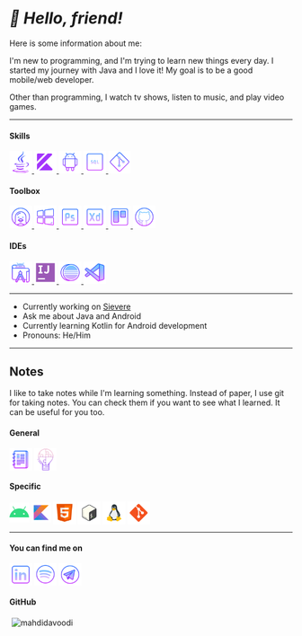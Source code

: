 # *:dizzy: Hello, friend!*

Here is some information about me:

I'm new to programming, and I'm trying to learn new things every day. I started my journey with Java and I love it! My goal is to be a good mobile/web developer.

Other than programming, I watch tv shows, listen to music, and play video games.

---

<h4 align="left">Skills</h4>
<p align="left">
<a href="https://www.java.com/en/" target="_blank"> <img src="media/logo19.svg" alt="Java SE" width="40" height="40"/> </a>
<a href="https://kotlinlang.org/" target="_blank"> <img src="media/logo17.svg" alt="Kotlin" width="40" height="40"/> </a>
<a href="https://developer.android.com" target="_blank"> <img src="media/logo16.svg" alt="android" width="40" height="40"/> </a>
<a href="https://en.wikipedia.org/wiki/SQL" target="_blank"> <img src="media/logo14.png" alt="SQL" width="40" height="40"/> </a>
<a href="https://git-scm.com/" target="_blank"> <img src="media/logo15.svg" alt="Git" width="40" height="40"/> </a>
</p>

<h4 align="left">Toolbox</h4>
<p align="left">
<a href="https://ubuntu.com/" target="_blank"> <img src="media/logo12.png" alt="Linux" width="40" height="40"/> </a>
<a href="https://www.microsoft.com/en-us/windows/" target="_blank"> <img src="media/logo11.svg" alt="Windows" width="40" height="40"/> </a>
<a href="https://www.adobe.com/products/photoshop.html" target="_blank"> <img src="media/logo10.svg" alt="Photoshop" width="40" height="40"/> </a>
<a href="https://www.adobe.com/products/xd.html" target="_blank"> <img src="media/logo9.svg" alt="Xd" width="40" height="40"/> </a>
<a href="https://trello.com/" target="_blank"> <img src="media/logo8.svg" alt="Trello" width="40" height="40"/> </a>
<a href="https://github.com/" target="_blank"> <img src="media/logo7.svg" alt="GitHub" width="40" height="40"/> </a>
</p>

<h4 align="left">IDEs</h4>
<p align="left">
<a href="https://developer.android.com/studio" target="_blank"> <img src="media/logo18.svg" alt="Android Studio" width="40" height="40"/> </a>
<a href="https://www.jetbrains.com/idea/" target="_blank"> <img src="media/logo13.svg" alt="IntelliJ" width="40" height="40"/> </a>
<a href="https://www.eclipse.org/" target="_blank"> <img src="media/logo21.svg" alt="Eclipse" width="40" height="40"/> </a>
<a href="https://code.visualstudio.com/" target="_blank"> <img src="media/logo6.svg" alt="VSCode" width="40" height="40"/> </a>
</p>

---

- Currently working on [Sievere](https://github.com/MahdiDavoodi/Sievere)
- Ask me about Java and Android
- Currently learning Kotlin for Android development
- Pronouns: He/Him

---

## Notes

I like to take notes while I'm learning something. Instead of paper, I use git for taking notes. You can check them if you want to see what I learned. It can be useful for you too.

<h4 align="left">General</h4>

<a href="https://github.com/MahdiDavoodi/Notes" target="blank"><img align="center" src="media/generalNotes.png" alt="General Notes" height="40" width="40" /></a>
<a href="https://github.com/MahdiDavoodi/ProblemSolving" target="blank"><img align="center" src="media/problemsolving.png" alt="Problem Solving" height="40" width="40" /></a>

<h4 align="left">Specific</h4>

<a href="https://github.com/MahdiDavoodi/Android" target="blank"><img align="center" src="media/androidDevN.svg" alt="Android Development" height="35" width="35" /></a>
<a href="https://github.com/MahdiDavoodi/Kotlin" target="blank"><img align="center" src="media/kotlinN.svg" alt="Kotlin" height="35" width="35" /></a>
<a href="https://github.com/MahdiDavoodi/HTML-CSS" target="blank"><img align="center" src="media/htmlN.svg" alt="HTML and CSS" height="40" width="40" /></a>
<a href="https://github.com/MahdiDavoodi/Bash" target="blank"><img align="center" src="media/bashN.svg" alt="Bash" height="40" width="40" /></a>
<a href="https://github.com/MahdiDavoodi/Linux" target="blank"><img align="center" src="media/linuxN.png" alt="Linux" height="40" width="40" /></a>
<a href="https://github.com/MahdiDavoodi/Git" target="blank"><img align="center" src="media/gitN.svg" alt="Git" height="40" width="40" /></a>

---

<h4 align="left">You can find me on</h4>
<p align="left">
<a href="https://www.linkedin.com/in/mahdidavoodi/" target="blank"><img align="center" src="media/logo2.svg" alt="LinkedIn" height="40" width="40" /></a>
<a href="https://open.spotify.com/user/31qdcodtbaj6k5bmbzoxvg2efqei" target="blank"><img align="center" src="media/logo4.svg" alt="Spotify" height="40" width="40" /></a>
<a href="https://t.me/mahdidavoodi" target="blank"><img align="center" src="media/logo5.svg" alt="Telegram" height="40" width="40" /></a>
</p>

<h4 align="left">GitHub</h4>
<p align="left">
  &nbsp;<img align="center" src="https://github-readme-stats.vercel.app/api?username=mahdidavoodi&show_icons=true&theme=dracula&locale=en" alt="mahdidavoodi" /></p>
